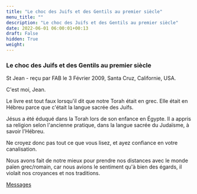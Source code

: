 ```yaml
---
title: "Le choc des Juifs et des Gentils au premier siècle"
menu_title: ""
description: "Le choc des Juifs et des Gentils au premier siècle"
date: 2022-06-01 06:00:01+00:13
draft: False
hidden: True
weight:
---
```

### Le choc des Juifs et des Gentils au premier siècle

St Jean - reçu par FAB le 3 Février 2009, Santa Cruz, Californie, USA.

C'est moi, Jean.

Le livre est tout faux lorsqu'il dit que notre Torah était en grec. Elle était en Hébreu parce que c'était la langue sacrée des Juifs.

Jésus a été éduqué dans la Torah lors de son enfance en Égypte. Il a appris sa religion selon l'ancienne pratique, dans la langue sacrée du Judaïsme, à savoir l'Hébreu.

Ne croyez donc pas tout ce que vous lisez, et ayez confiance en votre canalisation.

Nous avons fait de notre mieux pour prendre nos distances avec le monde païen grec/romain, car nous avions le sentiment qu'à bien des égards, il violait nos croyances et nos traditions.

[Messages](/fr-contemporary-messages/fr-contemporary-messages-by-date-order/fr-contemporary-messages-2009)
